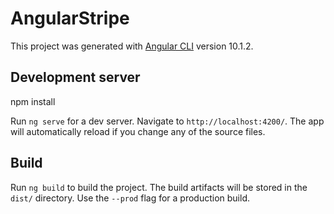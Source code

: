# AngularStripe

This project was generated with [Angular CLI](https://github.com/angular/angular-cli) version 10.1.2.

## Development server

npm install

Run `ng serve` for a dev server. Navigate to `http://localhost:4200/`. The app will automatically reload if you change any of the source files.



## Build

Run `ng build` to build the project. The build artifacts will be stored in the `dist/` directory. Use the `--prod` flag for a production build.